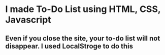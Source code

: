 # I made To-Do List  using HTML, CSS, Javascript
## Even if you close the site, your to-do list will not disappear. I used LocalStroge to do this
